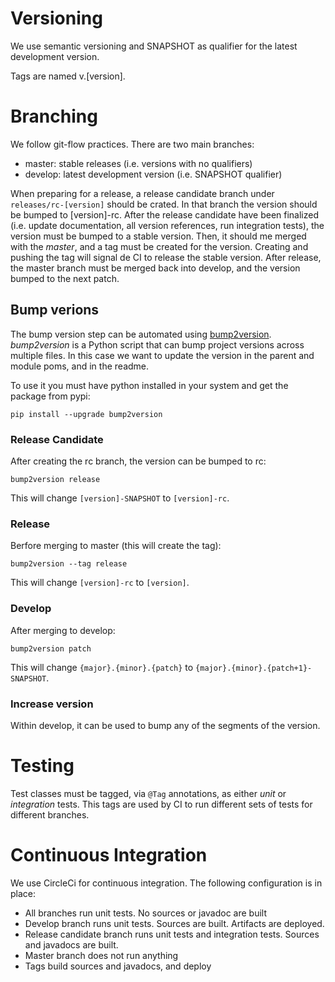 # Versioning 

We use semantic versioning and SNAPSHOT as qualifier for the latest development version.

Tags are named v.\[version\].


# Branching

We follow git-flow practices. There are two main branches:

- master: stable releases (i.e. versions with no qualifiers)
- develop: latest development version (i.e. SNAPSHOT qualifier)

When preparing for a release, a release candidate branch under `releases/rc-[version]` should be crated.
In that branch the version should be bumped to \[version\]-rc.
After the release candidate have been finalized (i.e. update documentation, all version references, run integration tests), the version must be bumped to a stable version.
Then, it should me merged with the *master*, and a tag must be created for the version.
Creating and pushing the tag will signal de CI to release the stable version.
After release, the master branch must be merged back into develop, and the version bumped to the next patch.

## Bump verions
The bump version step can be automated using [bump2version]().
*bump2version* is a Python script that can bump project versions across multiple files.
In this case we want to update the version in the parent and module poms, and in the readme.

To use it you must have python installed in your system and get the package from pypi:

```
pip install --upgrade bump2version
```

### Release Candidate
After creating the rc branch, the version can be bumped to rc:

```
bump2version release
```

This will change `[version]-SNAPSHOT` to `[version]-rc`.

### Release

Berfore merging to master (this will create the tag):

```
bump2version --tag release
```

This will change `[version]-rc` to `[version]`.

### Develop

After merging to develop:

```
bump2version patch
```

This will change `{major}.{minor}.{patch}` to `{major}.{minor}.{patch+1}-SNAPSHOT`.

### Increase version

Within develop, it can be used to bump any of the segments of the version.

# Testing

Test classes must be tagged, via `@Tag` annotations, as either *unit* or *integration* tests.
This tags are used by CI to run different sets of tests for different branches.

# Continuous Integration

We use CircleCi for continuous integration.
The following configuration is in place:

- All branches run unit tests. No sources or javadoc are built
- Develop branch runs unit tests. Sources are built. Artifacts are deployed.
- Release candidate branch runs unit tests and integration tests. Sources and javadocs are built.
- Master branch does not run anything
- Tags build sources and javadocs, and deploy  

